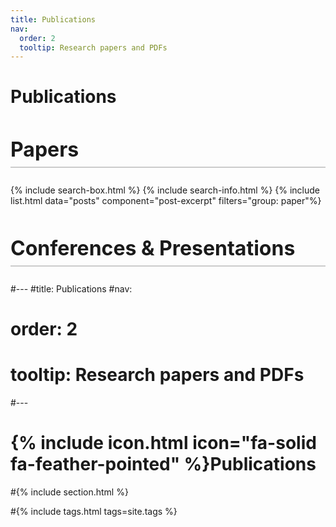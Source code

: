 ```yaml
---
title: Publications
nav:
  order: 2
  tooltip: Research papers and PDFs
---
```


# Publications

<div style="margin-top: 3rem;">
  <h2 style="font-size: 2rem; border-bottom: 2px solid #ccc; padding-bottom: 0.5rem;">Papers</h2>
  <p>
    <!-- Add your paper titles, links, or summaries here -->
{% include search-box.html %}
{% include search-info.html %}
{% include list.html data="posts" component="post-excerpt" filters="group: paper"%}
    
  </p>
</div>

<div style="margin-top: 3rem;">
  <h2 style="font-size: 2rem; border-bottom: 2px solid #ccc; padding-bottom: 0.5rem;">Conferences & Presentations</h2>
  <p>
    <!-- Add your conference presentations, posters, or abstracts here -->
    
  </p>
</div>





#---
#title: Publications
#nav:
#  order: 2
#  tooltip: Research papers and PDFs
#---

# {% include icon.html icon="fa-solid fa-feather-pointed" %}Publications


#{% include section.html %}

#{% include tags.html tags=site.tags %}
